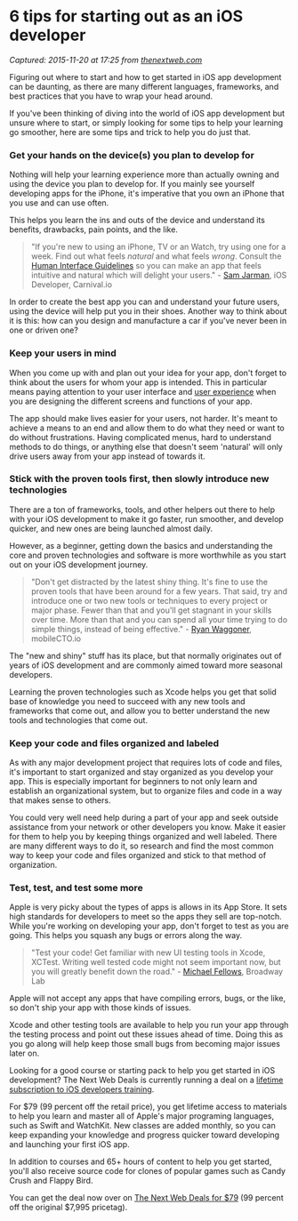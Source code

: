 # 6 tips for starting out as an iOS developer

_Captured: 2015-11-20 at 17:25 from [thenextweb.com](http://thenextweb.com/offers/2015/11/20/tips-ios-beginner-developers/?utm_source=feedburner&utm_medium=feed&utm_campaign=Feed%3A+TheNextWeb+%28The+Next+Web+All+Stories%29)_

Figuring out where to start and how to get started in iOS app development can be daunting, as there are many different languages, frameworks, and best practices that you have to wrap your head around.

If you've been thinking of diving into the world of iOS app development but unsure where to start, or simply looking for some tips to help your learning go smoother, here are some tips and trick to help you do just that.

### Get your hands on the device(s) you plan to develop for

Nothing will help your learning experience more than actually owning and using the device you plan to develop for. If you mainly see yourself developing apps for the iPhone, it's imperative that you own an iPhone that you use and can use often.

This helps you learn the ins and outs of the device and understand its benefits, drawbacks, pain points, and the like.

> "If you're new to using an iPhone, TV or an Watch, try using one for a week. Find out what feels _natural_ and what feels _wrong_. Consult the [Human Interface Guidelines](https://developer.apple.com/library/ios/documentation/UserExperience/Conceptual/MobileHIG/) so you can make an app that feels intuitive and natural which will delight your users." - [Sam Jarman](http://twitter.com/@samjarman), iOS Developer, Carnival.io

In order to create the best app you can and understand your future users, using the device will help put you in their shoes. Another way to think about it is this: how can you design and manufacture a car if you've never been in one or driven one?

### Keep your users in mind

When you come up with and plan out your idea for your app, don't forget to think about the users for whom your app is intended. This in particular means paying attention to your user interface and [user experience](http://thenextweb.com/uxdesign/2015/07/07/10-dos-and-donts-of-ui-and-ux-design/) when you are designing the different screens and functions of your app.

The app should make lives easier for your users, not harder. It's meant to achieve a means to an end and allow them to do what they need or want to do without frustrations. Having complicated menus, hard to understand methods to do things, or anything else that doesn't seem 'natural' will only drive users away from your app instead of towards it.

### Stick with the proven tools first, then slowly introduce new technologies

There are a ton of frameworks, tools, and other helpers out there to help with your iOS development to make it go faster, run smoother, and develop quicker, and new ones are being launched almost daily.

However, as a beginner, getting down the basics and understanding the core and proven technologies and software is more worthwhile as you start out on your iOS development journey.

> "Don't get distracted by the latest shiny thing. It's fine to use the proven tools that have been around for a few years. That said, try and introduce one or two new tools or techniques to every project or major phase. Fewer than that and you'll get stagnant in your skills over time. More than that and you can spend all your time trying to do simple things, instead of being effective." - [Ryan Waggoner](https://twitter.com/ryanwaggoner), mobileCTO.io

The "new and shiny" stuff has its place, but that normally originates out of years of iOS development and are commonly aimed toward more seasonal developers.

Learning the proven technologies such as Xcode helps you get that solid base of knowledge you need to succeed with any new tools and frameworks that come out, and allow you to better understand the new tools and technologies that come out.

### Keep your code and files organized and labeled

As with any major development project that requires lots of code and files, it's important to start organized and stay organized as you develop your app. This is especially important for beginners to not only learn and establish an organizational system, but to organize files and code in a way that makes sense to others.

You could very well need help during a part of your app and seek outside assistance from your network or other developers you know. Make it easier for them to help you by keeping things organized and well labeled. There are many different ways to do it, so research and find the most common way to keep your code and files organized and stick to that method of organization.

### Test, test, and test some more

Apple is very picky about the types of apps is allows in its App Store. It sets high standards for developers to meet so the apps they sell are top-notch. While you're working on developing your app, don't forget to test as you are going. This helps you squash any bugs or errors along the way.

> "Test your code! Get familiar with new UI testing tools in Xcode, XCTest. Writing well tested code might not seem important now, but you will greatly benefit down the road." - [Michael Fellows](http://twitter.com/@mafellows), Broadway Lab

Apple will not accept any apps that have compiling errors, bugs, or the like, so don't ship your app with those kinds of issues.

Xcode and other testing tools are available to help you run your app through the testing process and point out these issues ahead of time. Doing this as you go along will help keep those small bugs from becoming major issues later on.

Looking for a good course or starting pack to help you get started in iOS development? The Next Web Deals is currently running a deal on a [lifetime subscription to iOS developers training](https://deals.thenextweb.com/sales/elite-ios-apple-watch-game-dev-training-lifetime-subscription?utm_source=thenextweb.com&utm_medium=referral&utm_campaign=eliteiostraining201115).

For $79 (99 percent off the retail price), you get lifetime access to materials to help you learn and master all of Apple's major programing languages, such as Swift and WatchKit. New classes are added monthly, so you can keep expanding your knowledge and progress quicker toward developing and launching your first iOS app.

In addition to courses and 65+ hours of content to help you get started, you'll also receive source code for clones of popular games such as Candy Crush and Flappy Bird.

You can get the deal now over on [The Next Web Deals for $79](https://deals.thenextweb.com/sales/elite-ios-apple-watch-game-dev-training-lifetime-subscription?utm_source=thenextweb.com&utm_medium=referral&utm_campaign=eliteiostraining201115) (99 percent off the original $7,995 pricetag).
